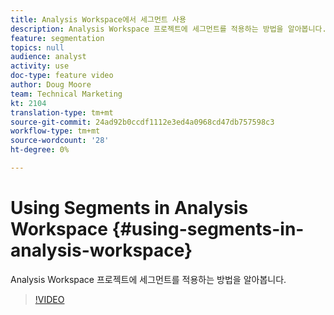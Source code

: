 ```yaml
---
title: Analysis Workspace에서 세그먼트 사용
description: Analysis Workspace 프로젝트에 세그먼트를 적용하는 방법을 알아봅니다.
feature: segmentation
topics: null
audience: analyst
activity: use
doc-type: feature video
author: Doug Moore
team: Technical Marketing
kt: 2104
translation-type: tm+mt
source-git-commit: 24ad92b0ccdf1112e3ed4a0968cd47db757598c3
workflow-type: tm+mt
source-wordcount: '28'
ht-degree: 0%

---
```



# Using Segments in Analysis Workspace {#using-segments-in-analysis-workspace}

Analysis Workspace 프로젝트에 세그먼트를 적용하는 방법을 알아봅니다.

>[!VIDEO](https://video.tv.adobe.com/v/23977/?quality=12)